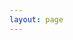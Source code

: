 ```yaml
---
layout: page
---
```

<script setup>
import {
  VPTeamPage,
  VPTeamPageTitle,
  VPTeamMembers
} from 'vitepress/theme'

const members = [
  {
    avatar: '/members/elegantcrazy.png',
    name: 'ElegantCrazy',
    title: 'Founder & Web 神',
    links: [
      { icon: 'github', link: 'https://github.com/ElegantCrazy' },
    ]
  },
  {
    avatar: '/members/pil10w.jpg',
    name: 'pil10w',
    title: 'Web 神',
    links: [
      { icon: 'github', link: 'https://github.com/g00dfe11ow' },
    ]
  },
  {
    avatar: '/members/daidai.jpeg',
    name: 'daidai',
    title: 'Pwn 神',
    links: [
      { icon: 'github', link: 'https://github.com/0xdaidai' },
    ]
  },
  {
    avatar: '/members/SSGSS.png',
    name: 'SSGSS',
    title: 'Previous Captain & Web 神',
    links: [
      { icon: 'github', link: 'https://github.com/FYHSSGSS' },
    ]
  },
  {
    avatar: '/members/s0uthwood.jpeg',
    name: 's0uthwood',
    title: 'Reverse 神',
    links: [
      { icon: 'github', link: 'https://github.com/s0uthwood' },
    ]
  },
  {
    avatar: '/members/triplewings.png',
    name: 'triplewings',
    title: 'Pwn & 零知识 神',
    links: [
      { icon: 'github', link: 'https://github.com/kfxp12138' },
    ]
  },
  {
    avatar: '/members/hiddener.jpeg',
    name: 'hiddener',
    title: 'Previous Captain & Web 神',
    links: [
      { icon: 'github', link: 'https://github.com/hidden-er' },
    ]
  },
  {
    avatar: '/members/Yisel.png',
    name: 'Yisel',
    title: 'Reverse 神',
    links: [
      { icon: 'github', link: 'https://github.com/YsielX' },
    ]
  },
  {
    avatar: '/members/zeroc.jpg',
    name: 'zeroc',
    title: '端茶倒水',
    links: [
      { icon: 'github', link: 'https://github.com/Zeroc0077' },
      { icon: 'twitter', link: 'https://x.com/zeroc45026434' }
    ]
  },
  {
    avatar: '/members/Eurus.jpg',
    name: 'Eurus',
    title: 'pwn 神',
    links: [
      { icon: 'github', link: 'https://github.com/AkaiEurus' },
    ]
  },
  {
    avatar: '/members/Joooooκ.jpeg',
    name: 'Joooooκ',
    title: 'Misc 神',
    links: [
      { icon: 'github', link: 'https://github.com/Joooook' },
    ]
  },
  {
    avatar: '/members/zzzccc.png',
    name: 'zzzccc',
    title: 'Reverse 神',
    links: [
      { icon: 'github', link: 'https://github.com/zzzcccyyyggg' },
    ]
  },
]
</script>

<VPTeamPage>
  <VPTeamPageTitle>
    <template #title>
      or4nge
    </template>
    <template #lead>
      The CTF team of BUAA CST
    </template>
  </VPTeamPageTitle>
  <VPTeamMembers
    :members="members"
  />
</VPTeamPage>